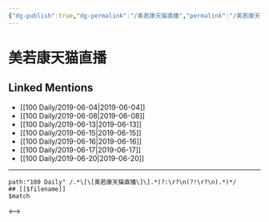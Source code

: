 ```yaml
---
{"dg-publish":true,"dg-permalink":"/美若康天猫直播","permalink":"/美若康天猫直播/","created":"2023-03-24T16:04:21.170+08:00","updated":"2023-03-24T16:04:22.108+08:00"}
---
```


# 美若康天猫直播

## Linked Mentions
- [[100 Daily/2019-06-04\|2019-06-04]]
- [[100 Daily/2019-06-08\|2019-06-08]]
- [[100 Daily/2019-06-13\|2019-06-13]]
- [[100 Daily/2019-06-15\|2019-06-15]]
- [[100 Daily/2019-06-16\|2019-06-16]]
- [[100 Daily/2019-06-17\|2019-06-17]]
- [[100 Daily/2019-06-20\|2019-06-20]]


---

```expander
path:"100 Daily" /.*\[\[美若康天猫直播\]\].*(?:\r?\n(?!\r?\n).*)*/
## [[$filename]]
$match
```

<-->